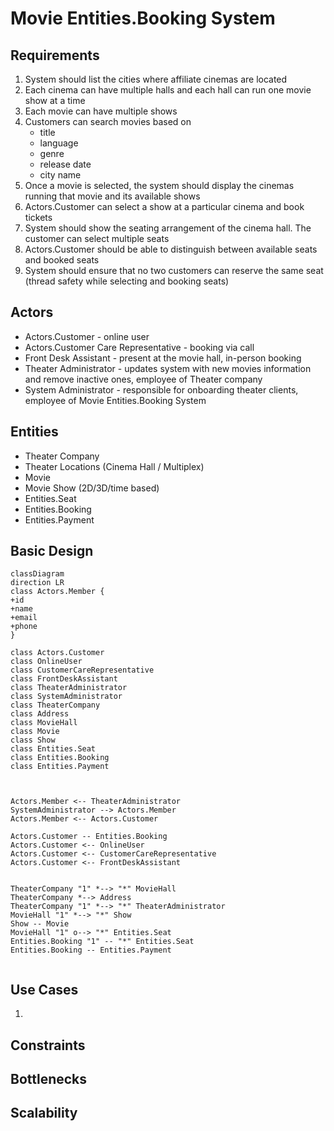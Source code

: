 # Movie Entities.Booking System

## Requirements
1. System should list the cities where affiliate cinemas are located
2. Each cinema can have multiple halls and each hall can run one movie show at a time
3. Each movie can have multiple shows
4. Customers can search movies based on
    - title
    - language
    - genre
    - release date
    - city name
5. Once a movie is selected, the system should display the cinemas running that movie and its available shows
6. Actors.Customer can select a show at a particular cinema and book tickets
7. System should show the seating arrangement of the cinema hall. The customer can select multiple seats
8. Actors.Customer should be able to distinguish between available seats and booked seats
9. System should ensure that no two customers can reserve the same seat (thread safety while selecting and booking seats)

## Actors
- Actors.Customer - online user
- Actors.Customer Care Representative - booking via call
- Front Desk Assistant - present at the movie hall, in-person booking
- Theater Administrator - updates system with new movies information and remove inactive ones, employee of Theater company
- System Administrator -  responsible for onboarding theater clients, employee of Movie Entities.Booking System

## Entities
- Theater Company
- Theater Locations (Cinema Hall / Multiplex)
- Movie
- Movie Show (2D/3D/time based)
- Entities.Seat
- Entities.Booking
- Entities.Payment

## Basic Design

```mermaid
classDiagram
direction LR
class Actors.Member {
+id
+name
+email
+phone
}

class Actors.Customer
class OnlineUser
class CustomerCareRepresentative
class FrontDeskAssistant
class TheaterAdministrator
class SystemAdministrator
class TheaterCompany
class Address
class MovieHall
class Movie
class Show
class Entities.Seat
class Entities.Booking
class Entities.Payment



Actors.Member <-- TheaterAdministrator
SystemAdministrator --> Actors.Member 
Actors.Member <-- Actors.Customer

Actors.Customer -- Entities.Booking
Actors.Customer <-- OnlineUser
Actors.Customer <-- CustomerCareRepresentative
Actors.Customer <-- FrontDeskAssistant


TheaterCompany "1" *--> "*" MovieHall
TheaterCompany *--> Address
TheaterCompany "1" *--> "*" TheaterAdministrator
MovieHall "1" *--> "*" Show
Show -- Movie
MovieHall "1" o--> "*" Entities.Seat
Entities.Booking "1" -- "*" Entities.Seat
Entities.Booking -- Entities.Payment


```

## Use Cases
1.
## Constraints


## Bottlenecks

## Scalability